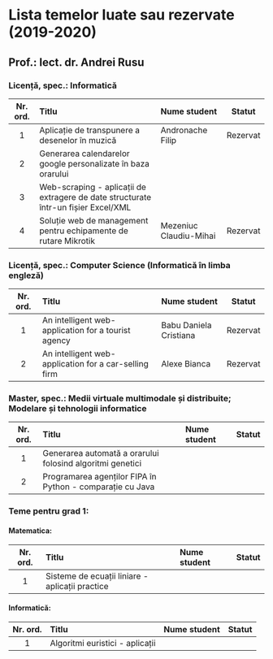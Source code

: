 # Lista temelor luate sau rezervate (2019-2020)

## Prof.: lect. dr. Andrei Rusu

### Licență, spec.: Informatică

| Nr. ord. | Titlu| Nume student | Statut |  
| :---: | :--- | :--- | :---: |
| 1 | Aplicație de transpunere a desenelor în muzică | Andronache Filip | Rezervat | 
|2|Generarea calendarelor google personalizate în baza orarului|||
|3|Web-scraping - aplicații de extragere de date structurate într-un fișier Excel/XML|||
|4|Soluție web de management pentru echipamente de rutare Mikrotik|Mezeniuc Claudiu-Mihai|Rezervat| 


### Licență, spec.: Computer Science (Informatică în limba engleză)

| Nr. ord. | Titlu| Nume student | Statut |  
| :---: | :--- | :--- | :---: |
|1|An intelligent web-application for a tourist agency|Babu Daniela Cristiana|Rezervat|
|2|An intelligent web-application for a car-selling firm|Alexe Bianca|Rezervat|


### Master, spec.: Medii virtuale multimodale și distribuite; Modelare și tehnologii informatice

| Nr. ord. | Titlu| Nume student | Statut |  
| :---: | :--- | :--- | :---: |
|1|Generarea automată a orarului folosind algoritmi genetici|||
|2|Programarea agenților FIPA în Python - comparație cu Java|||

### Teme pentru grad 1:

#### Matematica:

| Nr. ord. | Titlu| Nume student | Statut |  
| :---: | :--- | :--- | :---: |
|1|Sisteme de ecuații liniare - aplicații practice|||

#### Informatică: 

| Nr. ord. | Titlu| Nume student | Statut |  
| :---: | :--- | :--- | :---: |
|1|Algoritmi euristici - aplicații|||
